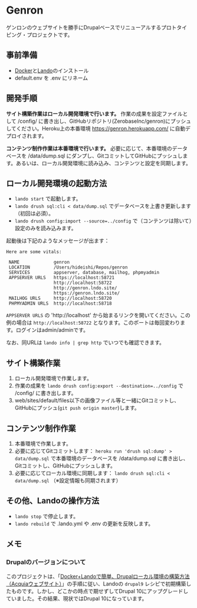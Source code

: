 # Genron

ゲンロンのウェブサイトを勝手にDrupalベースでリニューアルするプロトタイピング・プロジェクトです。


## 事前準備

- [Docker](https://www.docker.com/)と[Lando](https://lando.dev/)のインストール
- default.env を .env にリネーム

## 開発手順

**サイト構築作業はローカル開発環境で行います。** 作業の成果を設定ファイルとして /config/ に書き出し、GitHubリポジトリ(ZerobaseInc/genron)にプッシュしてください。Heroku上の本番環境 <https://genron.herokuapp.com/> に自動デプロイされます。

**コンテンツ制作作業は本番環境で行います。** 必要に応じて、本番環境のデータベースを /data/dump.sql にダンプし、GitコミットしてGitHubにプッシュします。あるいは、ローカル開発環境に読み込み、コンテンツと設定を同期します。


## ローカル開発環境の起動方法

- `lando start` で起動します。
- `lando drush sql:cli < data/dump.sql` でデータベースを上書き更新します（初回は必須）。
- `lando drush config:import --source=../config` で（コンテンツは除いて）設定のみを読み込みます。

起動後は下記のようなメッセージが出ます：

```
Here are some vitals:

 NAME             genron                                   
 LOCATION         /Users/hideishi/Repos/genron             
 SERVICES         appserver, database, mailhog, phpmyadmin 
 APPSERVER URLS   https://localhost:58721                  
                  http://localhost:58722                   
                  http://genron.lndo.site/                 
                  https://genron.lndo.site/                
 MAILHOG URLS     http://localhost:58720                   
 PHPMYADMIN URLS  http://localhost:58718                  
 ```

`APPSERVER URLS` の 'http://localhost' から始まるリンクを開いてください。この例の場合は `http://localhost:58722` となります。このポートは毎回変わります。ログインはadmin/adminです。

なお、同URLは `lando info | grep http` でいつでも確認できます。


## サイト構築作業

1. ローカル開発環境で作業します。
2. 作業の成果を `lando drush config:export --destination=../config` で /config/ に書き出します。
3. web/sites/default/files以下の画像ファイル等と一緒にGitコミットし、GitHubにプッシュ(`git push origin master`)します。


## コンテンツ制作作業

1. 本番環境で作業します。
2. 必要に応じてGitコミットします： `heroku run 'drush sql:dump' > data/dump.sql` で本番環境のデータベースを /data/dump.sql に書き出し、Gitコミットし、GitHubにプッシュします。
3. 必要に応じてローカル環境に同期します： `lando drush sql:cli < data/dump.sql` （※設定情報も同期されます）


## その他、Landoの操作方法

- `lando stop` で停止します。
- `lando rebuild` で .lando.yml や .env の更新を反映します。


## メモ

### Drupalのバージョンについて

このプロジェクトは、「[Docker+Landoで簡単、Drupalローカル環境の構築方法（Acquiaウェブサイト）](https://www.acquia.com/jp/blog/how-to-use-lando-for-building-drupal-local-environment)」の手順に従い、Landoの `drupal9` レシピで初期構築したものです。しかし、どこかの時点で期せずしてDrupal 10にアップグレードしていました。その結果、現状ではDrupal 10になっています。
